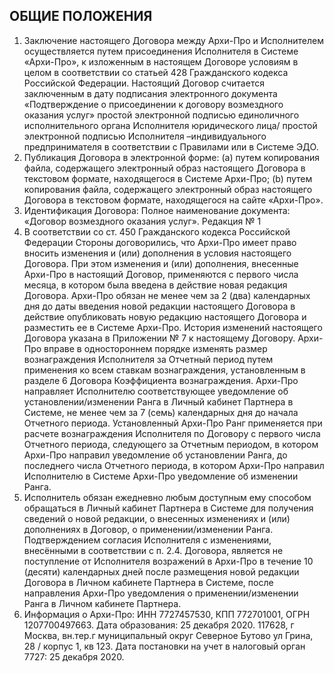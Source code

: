 ## ОБЩИЕ ПОЛОЖЕНИЯ

1. Заключение настоящего Договора между Архи-Про и Исполнителем осуществляется путем присоединения Исполнителя в Системе «Архи-Про», к изложенным в настоящем Договоре условиям в целом в соответствии со статьей 428 Гражданского кодекса Российской Федерации. Настоящий Договор считается заключенным в дату подписания электронного документа «Подтверждение о присоединении к договору возмездного оказания услуг» простой электронной подписью единоличного исполнительного органа Исполнителя юридического лица/ простой электронной подписью Исполнителя –индивидуального предпринимателя в соответствии с Правилами или в Системе ЭДО.
1. Публикация Договора в электронной форме: (a) путем копирования файла, содержащего электронный образ настоящего Договора в текстовом формате, находящегося в Системе Архи-Про; (b) путем копирования файла, содержащего электронный образ настоящего Договора в текстовом формате, находящегося на сайте «Архи-Про».
22.	Идентификация Договора: Полное наименование документа: «Договор возмездного оказания услуг». Редакция № 1
23.	В соответствии со ст. 450 Гражданского кодекса Российской Федерации Стороны договорились, что Архи-Про имеет право вносить изменения и (или) дополнения в условия настоящего Договора. При этом изменения и (или) дополнения, внесенные Архи-Про в настоящий Договор, применяются с первого числа месяца, в котором была введена в действие новая редакция Договора. Архи-Про обязан не менее чем за 2 (два) календарных дня до даты введения новой редакции настоящего Договора в действие опубликовать новую редакцию настоящего Договора и разместить ее в Системе Архи-Про. История изменений настоящего Договора указана в Приложении № 7 к настоящему Договору.  Архи-Про вправе в одностороннем порядке изменять размер вознаграждения Исполнителя за Отчетный период путем применения ко всем ставкам вознаграждения, установленным в разделе 6 Договора Коэффициента вознаграждения. Архи-Про направляет Исполнителю соответствующее уведомление об установлении/изменении Ранга в Личный кабинет Партнера в Системе, не менее чем за 7 (семь) календарных дня до начала Отчетного периода. Установленный Архи-Про Ранг применяется при расчете вознаграждения Исполнителя по Договору с первого числа Отчетного периода, следующего за Отчетным периодом, в котором Архи-Про направил уведомление об установлении Ранга, до последнего числа Отчетного периода, в котором Архи-Про направил Исполнителю в Системе Архи-Про уведомление об изменении Ранга.
24.	Исполнитель обязан ежедневно любым доступным ему способом обращаться в Личный кабинет Партнера в Системе для получения сведений о новой редакции, о внесенных изменениях и (или) дополнениях в Договор, о применении/изменении Ранга. Подтверждением согласия Исполнителя с изменениями, внесёнными в соответствии с п. 2.4. Договора, является не поступление от Исполнителя возражений в Архи-Про в течение 10 (десяти) календарных дней после размещения новой редакции Договора в Личном кабинете Партнера в Системе, после направления Архи-Про уведомления о применении/изменении Ранга в Личном кабинете Партнера. 
25.	Информация о Архи-Про: ИНН 7727457530, КПП 772701001, ОГРН 1207700497663. Дата образования: 25 декабря 2020. 117628, г Москва, вн.тер.г муниципальный округ Северное Бутово ул Грина, 28 / корпус 1, кв 123. Дата постановки на учет в налоговый орган 7727: 25 декабря 2020.
